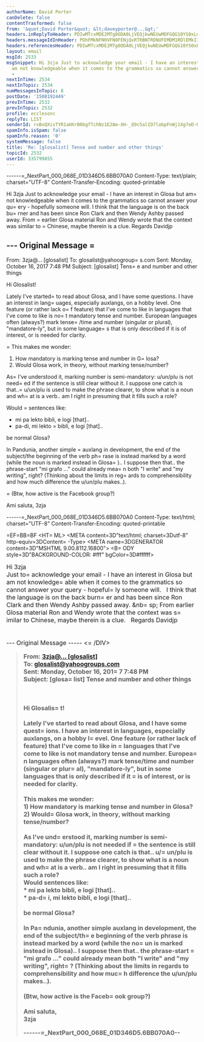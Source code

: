 ```yaml
---
authorName: David Porter
canDelete: false
contentTrasformed: false
from: '&quot;David Porter&quot; &lt;daveyporter@...&gt;'
headers.inReplyToHeader: PDIwMTcxMDE2MTg0ODA0LjVEQjkwNEUwMDFGQG10YS0xLm9wZW5tYWlsYm94Lm9nPg==
headers.messageIdInHeader: PDhFMkNFN0VFN0FENjQxRTRBNTRDNUFEMDM1RDlEMkI3QERhdmlkUEM+
headers.referencesHeader: PDIwMTcxMDE2MTg0ODA0LjVEQjkwNEUwMDFGQG10YS0xLm9wZW5tYWlsYm94Lm9nPg==
layout: email
msgId: 2533
msgSnippet: Hi 3zja Just to acknowledge your email - I have an interest in Glosa but
  am not knowledgeable when it comes to the grammatics so cannot answer your query
  -
nextInTime: 2534
nextInTopic: 2534
numMessagesInTopic: 8
postDate: '1508192449'
prevInTime: 2532
prevInTopic: 2532
profile: ecclesonc
replyTo: LIST
senderId: rxBxQXisTYR1aHXrB0bgfTchNz1E2Am-XH-_Q9c5alID7lobpFnWj1Xg7eD-HEsTJA56bW_OnI38GP3-T_5TgDVQ3xglocJctWy1EeaU-UA
spamInfo.isSpam: false
spamInfo.reason: '0'
systemMessage: false
title: 'Re: [glosalist] Tense and number and other things'
topicId: 2532
userId: 335799855
---
```



------=_NextPart_000_068E_01D346D5.6BB070A0
Content-Type: text/plain;
	charset="UTF-8"
Content-Transfer-Encoding: quoted-printable

Hi 3zja
Just to acknowledge your email - I have an interest in Glosa but am=
 not knowledgeable when it comes to the grammatics so cannot answer your qu=
ery - hopefully someone will.   I think that the language is on the back bu=
rner and has been since Ron Clark and then Wendy Ashby passed away.   From =
earlier Glosa material Ron and Wendy wrote that the context was similar to =
Chinese, maybe therein is a clue.   Regards Davidjp


--- Original Message =
----- 
  From: 3zja@... [glosalist] 
  To: glosalist@yahoogroup=
s.com 
  Sent: Monday, October 16, 2017 7:48 PM
  Subject: [glosalist] Tens=
e and number and other things


    
  Hi Glosalist!

  Lately I've started=
 to read about Glosa, and I have some questions. I have an interest in lang=
uages, especially auxlangs, on a hobby level. One feature (or rather lack o=
f feature) that I've come to like in languages that I've come to like is no=
t mandatory tense and number. European languages often (always?) mark tense=
/time and number (singular or plural), "mandatore-ly", but in some language=
s that is only described if it is of interest, or is needed for clarity.

 =
 This makes me wonder:

  1) How mandatory is marking tense and number in G=
losa?
  2) Would Glosa work, in theory, without marking tense/number?

  As=
 I've understood it, marking number is semi-mandatory: u/un/plu is not need=
ed if the sentence is still clear without it. I suppose one catch is that..=
 u/un/plu is used to make the phrase clearer, to show what is a noun and wh=
at is a verb.. am I right in presuming that it fills such a role?

  Would =
sentences like:
  * mi pa lekto bibli, e logi [that]..
  * pa-di, mi lekto =
bibli, e logi [that]..

  be normal Glosa? 

  In Pandunia, another simple =
auxlang in development, the end of the subject/the beginning of the verb ph=
rase is instead marked by a word (while the noun is marked instead in Glosa=
).. I suppose then that.. the phrase-start "mi grafo ..." could already mea=
n both "I write" and "my writing", right? (Thinking about the limits in reg=
ards to comprehensibility and how much difference the u/un/plu makes..).

 =
 (Btw, how active is the Facebook group?)

  Ami saluta,
  3zja

  
------=_NextPart_000_068E_01D346D5.6BB070A0
Content-Type: text/html;
	charset="UTF-8"
Content-Transfer-Encoding: quoted-printable

=EF=BB=BF<!DOCTYPE HTML PUBLIC "-//W3C//DTD HTML 4.0 Transitional//EN">
<HT=
ML><HEAD>
<META content=3D"text/html; charset=3Dutf-8" http-equiv=3DContent=
-Type>
<META name=3DGENERATOR content=3D"MSHTML 9.00.8112.16800"></HEAD>
<B=
ODY style=3D"BACKGROUND-COLOR: #fff" bgColor=3D#ffffff>
<DIV><FONT size=3D2=
 face=3DArial>Hi 3zja</FONT></DIV>
<DIV><FONT size=3D2 face=3DArial>Just to=
 acknowledge your email - I have an interest 
in Glosa but am not knowledge=
able when it comes to the grammatics so cannot 
answer your query - hopeful=
ly someone will.   I think that the 
language is on the back burn=
er and has been since Ron Clark and then Wendy Ashby 
passed away. &nb=
sp; From earlier Glosa material Ron and Wendy wrote that 
the context was s=
imilar to Chinese, maybe therein is a clue.   Regards 
Davidjp</F=
ONT></DIV>
<DIV><FONT size=3D2 face=3DArial></FONT> </DIV>
<DIV><FONT =
size=3D2 face=3DArial></FONT> </DIV>
<DIV>--- Original Message ----- <=
/DIV>
<BLOCKQUOTE 
style=3D"BORDER-LEFT: #000000 2px solid; PADDING-LEFT: 5=
px; PADDING-RIGHT: 0px; MARGIN-LEFT: 5px; MARGIN-RIGHT: 0px">
  <DIV 
  sty=
le=3D"FONT: 10pt arial; BACKGROUND: #e4e4e4; font-color: black"><B>From:</B=
> 
  <A title=3Dglosalist@yahoogroups.com 
  href=3D"mailto:3zja@openmailbo=
x.org [glosalist]">3zja@... 
  [glosalist]</A> </DIV>
  <DIV st=
yle=3D"FONT: 10pt arial"><B>To:</B> <A title=3Dglosalist@yahoogroups.com 
 =
 href=3D"mailto:glosalist@yahoogroups.com">glosalist@yahoogroups.com</A> </=
DIV>
  <DIV style=3D"FONT: 10pt arial"><B>Sent:</B> Monday, October 16, 201=
7 7:48 
  PM</DIV>
  <DIV style=3D"FONT: 10pt arial"><B>Subject:</B> [glosa=
list] Tense and number and 
  other things</DIV>
  <DIV><BR></DIV><SPAN sty=
le=3D"DISPLAY: none"> </SPAN> 
  <DIV id=3Dygrp-text>
  <P>Hi Glosalis=
t!<BR><BR>Lately I've started to read about Glosa, and I have 
  some quest=
ions. I have an interest in languages, especially auxlangs, on a 
  hobby l=
evel. One feature (or rather lack of feature) that I've come to like in 
  =
languages that I've come to like is not mandatory tense and number. Europea=
n 
  languages often (always?) mark tense/time and number (singular or plur=
al), 
  "mandatore-ly", but in some languages that is only described if it =
is of 
  interest, or is needed for clarity.<BR><BR>This makes me wonder:<B=
R><BR>1) How 
  mandatory is marking tense and number in Glosa?<BR>2) Would=
 Glosa work, in 
  theory, without marking tense/number?<BR><BR>As I've und=
erstood it, marking 
  number is semi-mandatory: u/un/plu is not needed if =
the sentence is still 
  clear without it. I suppose one catch is that.. u/=
un/plu is used to make the 
  phrase clearer, to show what is a noun and wh=
at is a verb.. am I right in 
  presuming that it fills such a role?<BR><BR=
>Would sentences like:<BR>* mi pa 
  lekto bibli, e logi [that]..<BR>* pa-d=
i, mi lekto bibli, e logi 
  [that]..<BR><BR>be normal Glosa? <BR><BR>In Pa=
ndunia, another simple auxlang 
  in development, the end of the subject/th=
e beginning of the verb phrase is 
  instead marked by a word (while the no=
un is marked instead in Glosa).. I 
  suppose then that.. the phrase-start =
"mi grafo ..." could already mean both "I 
  write" and "my writing", right=
? (Thinking about the limits in regards to 
  comprehensibility and how muc=
h difference the u/un/plu makes..).<BR><BR>(Btw, 
  how active is the Faceb=
ook group?)<BR><BR>Ami saluta,<BR>3zja</P></DIV><!-- end group email --></B=
ODY></HTML>

------=_NextPart_000_068E_01D346D5.6BB070A0--

